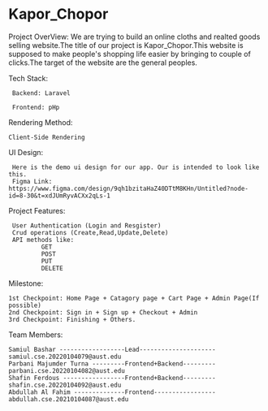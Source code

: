 # Kapor_Chopor

Project OverView:
     We are trying to build an online cloths and realted goods selling website.The title of our project is Kapor_Chopor.This website is supposed to make people's shopping life easier by bringing to couple of clicks.The target of the website are the general peoples.

Tech Stack:
    
     Backend: Laravel
    
     Frontend: pHp

Rendering Method:
    
    Client-Side Rendering

UI Design:

     Here is the demo ui design for our app. Our is intended to look like this.
     Figma Link: https://www.figma.com/design/9qh1bzitaHaZ40DTtM8KHn/Untitled?node-id=8-30&t=xdJUmRyvACXx2qLs-1

Project Features:

     User Authentication (Login and Resgister)
     Crud operations (Create,Read,Update,Delete)
     API methods like:
             GET
             POST
             PUT
             DELETE

Milestone:

    1st Checkpoint: Home Page + Catagory page + Cart Page + Admin Page(If possible)
    2nd Checkpoint: Sign in + Sign up + Checkout + Admin
    3rd Checkpoint: Finishing + Others.

Team Members:

    Samiul Bashar ------------------Lead--------------------- samiul.cse.20220104079@aust.edu
    Parbani Majumder Turna ---------Frontend+Backend--------- parbani.cse.20220104082@aust.edu
    Shafin Ferdous -----------------Frontend+Backend--------- shafin.cse.20220104092@aust.edu
    Abdullah Al Fahim --------------Frontend----------------- abdullah.cse.20210104087@aust.edu
     
